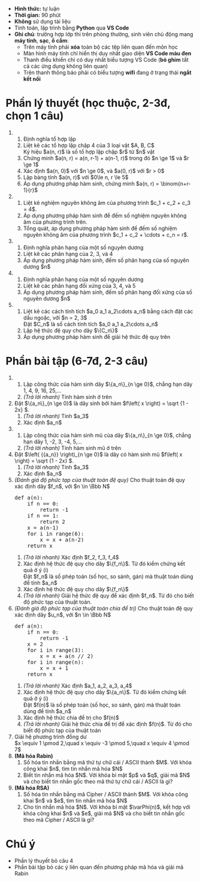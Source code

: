 * **Hình thức:** tự luận
* **Thời gian:** 90 phút
* **Không** sử dụng tài liệu
* Tính toán, lập trình bằng **Python** qua **VS Code**
* **Ghi chú**: trường hợp lớp thi trên phòng thường, sinh viên chủ động mang **máy tính**, **sạc**, **ổ cắm**:
  + Trên máy tính phải **xóa** toàn bộ các tệp liên quan đến môn học
  + Màn hình máy tính chỉ hiển thị duy nhất giao diện **VS Code màu đen**
  + Thanh điều khiển chỉ có duy nhất biểu tượng VS Code (**bỏ ghim** tất cả các ứng dụng không liên quan)
  + Trên thanh thông báo phải có biểu tượng **wifi** đang ở trạng thái **ngắt kết nối**

# Phần lý thuyết (học thuộc, 2-3đ, chọn 1 câu)
<ol>
  <li>
    <ol>
      <li>Định nghĩa tổ hợp lặp</li>
      <li>Liệt kê các tổ hợp lặp chập 4 của 3 loại vật $A, B, C$</li>
      Ký hiệu $a(n, r)$ là số tổ hợp lặp chập $r$ từ $n$ vật
      <li>Chứng minh $a(n, r) = a(n, r-1) + a(n-1, r)$ trong đó $n \ge 1$ và $r \ge 1$</li>
      <li>Xác định $a(n, 0)$ với $n \ge 0$, và $a(0, r)$ với $r > 0$</li>
      <li>Lập bảng tính $a(n, r)$ với $0\le n, r \le 5$</li>
      <li>Áp dụng phương pháp hàm sinh, chứng minh $a(n, r) = \binom{n+r-1}{r}$</li>
    </ol>
  </li>

  <li>
    <ol>
      <li>Liệt kê nghiệm nguyên không âm của phương trình $c_1 + c_2 + c_3 = 4$.</li>
      <li>Áp dụng phương pháp hàm sinh để đếm số nghiệm nguyên không âm của phương trình trên.</li>
      <li>Tổng quát, áp dụng phương pháp hàm sinh để đếm số nghiệm nguyên không âm của phương trình $c_1 + c_2 + \cdots + c_n = r$.</li>
    </ol>
  </li>

  <li>
    <ol>
      <li>Định nghĩa phân hạng của một số nguyên dương</li>
      <li>Liệt kê các phân hạng của 2, 3, và 4</li>
      <li>Áp dụng phương pháp hàm sinh, đếm số phân hạng của số nguyên dương $n$</li>
   </ol>
  </li>
 
  <li>
    <ol>
      <li>Định nghĩa phân hạng của một số nguyên dương</li>
      <li>Liệt kê các phân hạng đối xứng của 3, 4, và 5</li>
      <li>Áp dụng phương pháp hàm sinh, đếm số phân hạng đối xứng của số nguyên dương $n$</li>
    </ol>
  </li>
 
  <li>
    <ol>
      <li>Liệt kê các cách tính tích $a_0 a_1 a_2\cdots a_n$ bằng cách đặt các dấu ngoặc, với $n = 2, 3$</li>
      Đặt $C_n$ là số cách tính tích $a_0 a_1 a_2\cdots a_n$
      <li>Lập hệ thức đệ quy cho dãy $\{C_n\}$</li>
      <li>Áp dụng phương pháp hàm sinh để giải hệ thức đệ quy trên</li>  
    </ol>
  </li>
</ol>

# Phần bài tập (6-7đ, 2-3 câu)
<ol>
  <li>
    <ol>
      <li>Lập công thức của hàm sinh dãy $\{a_n\}_{n \ge 0}$, chẳng hạn dãy 1, 4, 9, 16, 25,...</li>
      <li><i>(Trả lời nhanh)</i> Tính hàm sinh ở trên</li>
    </ol>
    
  </li>
 
  <li>
    Đặt $\{a_n\}_{n \ge 0}$ là dãy sinh bởi hàm $f\left( x \right) = \sqrt {1 - 2x} $.
    <ol>
      <li><i>(Trả lời nhanh)</i> Tính $a_3$</li>
      <li>Xác định $a_n$</li>
    </ol>
  </li>

  <li>
    <ol>
      <li>Lập công thức của hàm sinh mũ của dãy $\{a_n\}_{n \ge 0}$, chẳng hạn dãy 1, -2, 3, -4, 5,...</li>
      <li><i>(Trả lời nhanh)</i> Tính hàm sinh mũ ở trên</li>
    </ol>
  </li>
 
  <li>
    Đặt $\left( {{a_n}} \right)_{n \ge 0}$ là dãy có hàm sinh mũ $f\left( x \right) = \sqrt {1 - 2x} $.
    <ol>
      <li><i>(Trả lời nhanh)</i> Tính $a_3$</li>
      <li>Xác định $a_n$</li>
    </ol>
  </li>

 <li><i>(Đánh giá độ phức tạp của thuật toán đệ quy)</i>
   Cho thuật toán đệ quy xác định dãy $f_n$, với $n \in \Bbb N$
<pre>
def a(n):
    if n == 0:
        return -1
    if n == 1:
        return 2
    x = a(n-1)
    for i in range(6):
        x = x + a(n-2)
    return x
</pre>
   <ol>
     <li><i>(Trả lời nhanh)</i> Xác định $f_2, f_3, f_4$</li>
     <li>Xác định hệ thức đệ quy cho dãy $\{f_n\}$. Từ đó kiểm chứng kết quả ở ý (i)</li>
     Đặt $f_n$ là số phép toán (số học, so sánh, gán) mà thuật toán dùng để tính $a_n$
     <li>Xác định hệ thức đệ quy cho dãy $\{f_n\}$</li>
     <li><i>(Trả lời nhanh)</i> Giải hệ thức đệ quy để xác định $f_n$. Từ đó cho biết độ phức tạp của thuật toán.</li>
   </ol>
 </li>

  <li><i>(Đánh giá độ phức tạp của thuật toán chia để trị)</i>
    Cho thuật toán đệ quy xác định dãy $u_n$, với $n \in \Bbb N$
<pre>
def a(n):
    if n == 0:
        return -1
    x = 2
    for i in range(3):
        x = x + a(n // 2)
    for i in range(n):
        x = x + 1
    return x
</pre>
  <ol>
   <li><i>(Trả lời nhanh)</i> Xác định $a_1, a_2, a_3, a_4$</li>
     <li>Xác định hệ thức đệ quy cho dãy $\{a_n\}$. Từ đó kiểm chứng kết quả ở ý (i)</li>
     Đặt $f(n)$ là số phép toán (số học, so sánh, gán) mà thuật toán dùng để tính $a_n$
     <li>Xác định hệ thức chia để trị cho $f(n)$</li>
     <li><i>(Trả lời nhanh)</i> Giải hệ thức chia để trị để xác định $f(n)$. Từ đó cho biết độ phức tạp của thuật toán</li>
   </ol>
  </li>

  <li>
    Giải hệ phương trình đồng dư<br>
    $x \equiv 1 \pmod 2,\quad x \equiv -3 \pmod 5,\quad x \equiv 4 \pmod 7$
  </li>
 
  <li><b>(Mã hóa Rabin)</b>
    <ol>
      <li>Số hóa tin nhắn bằng mã thứ tự chữ cái / ASCII thành $M$. Với khóa công khai $n$, tìm tin nhắn mã hóa $N$</li>
      <li>Biết tin nhắn mã hóa $N$. Với khóa bí mật $p$ và $q$, giải mã $N$ và cho biết tin nhắn gốc theo mã thứ tự chữ cái / ASCII là gì?</li>
    </ol>
  </li>
 
  <li><b>(Mã hóa RSA)</b>
    <ol>
      <li>Số hóa tin nhắn bằng mã Cipher / ASCII thành $M$. Với khóa công khai $n$ và $e$, tìm tin nhắn mã hóa $N$</li>
      <li>Cho tin nhắn mã hóa $N$. Với khóa bí mật $\varPhi(n)$, kết hợp với khóa công khai $n$ và $e$, giải mã $N$ và cho biết tin nhắn gốc theo mã Cipher / ASCII là gì?</li>
    </ol>
  </li>
</ol>


# Chú ý
  * Phần lý thuyết bỏ câu 4
  * Phần bài tập bỏ các ý liên quan đến phương pháp mã hóa và giải mã Rabin
